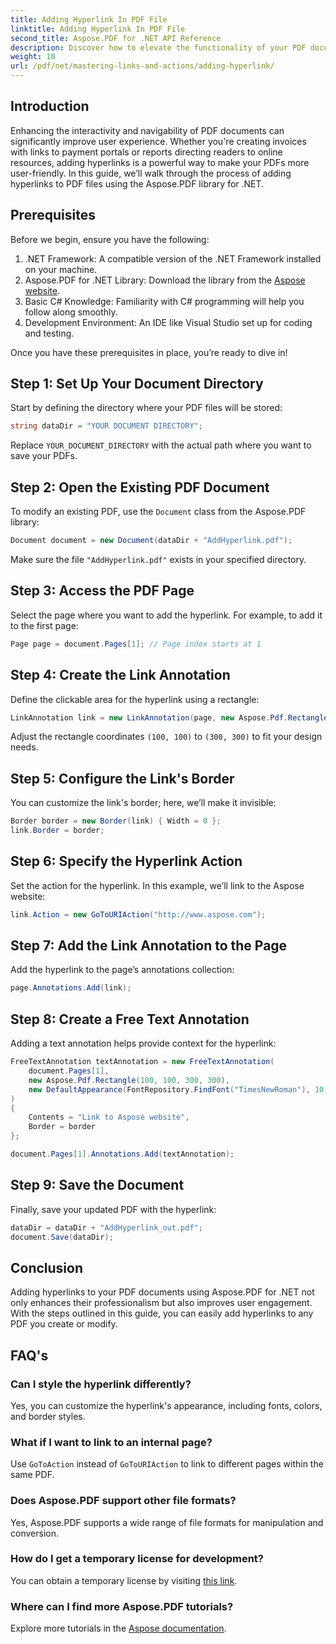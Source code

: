 ```yaml
---
title: Adding Hyperlink In PDF File
linktitle: Adding Hyperlink In PDF File
second_title: Aspose.PDF for .NET API Reference
description: Discover how to elevate the functionality of your PDF documents by adding interactive hyperlinks using Aspose.PDF for .NET. This comprehensive guide provides a step-by-step tutorial.
weight: 10
url: /pdf/net/mastering-links-and-actions/adding-hyperlink/
---
```

## Introduction

Enhancing the interactivity and navigability of PDF documents can significantly improve user experience. Whether you're creating invoices with links to payment portals or reports directing readers to online resources, adding hyperlinks is a powerful way to make your PDFs more user-friendly. In this guide, we’ll walk through the process of adding hyperlinks to PDF files using the Aspose.PDF library for .NET.

## Prerequisites

Before we begin, ensure you have the following:

1. .NET Framework: A compatible version of the .NET Framework installed on your machine.
2. Aspose.PDF for .NET Library: Download the library from the [Aspose website](https://releases.aspose.com/pdf/net/).
3. Basic C# Knowledge: Familiarity with C# programming will help you follow along smoothly.
4. Development Environment: An IDE like Visual Studio set up for coding and testing.

Once you have these prerequisites in place, you’re ready to dive in!

## Step 1: Set Up Your Document Directory

Start by defining the directory where your PDF files will be stored:

```csharp
string dataDir = "YOUR DOCUMENT DIRECTORY";
```

Replace `YOUR_DOCUMENT_DIRECTORY` with the actual path where you want to save your PDFs.

## Step 2: Open the Existing PDF Document

To modify an existing PDF, use the `Document` class from the Aspose.PDF library:

```csharp
Document document = new Document(dataDir + "AddHyperlink.pdf");
```

Make sure the file `"AddHyperlink.pdf"` exists in your specified directory.

## Step 3: Access the PDF Page

Select the page where you want to add the hyperlink. For example, to add it to the first page:

```csharp
Page page = document.Pages[1]; // Page index starts at 1
```

## Step 4: Create the Link Annotation

Define the clickable area for the hyperlink using a rectangle:

```csharp
LinkAnnotation link = new LinkAnnotation(page, new Aspose.Pdf.Rectangle(100, 100, 300, 300));
```

Adjust the rectangle coordinates `(100, 100)` to `(300, 300)` to fit your design needs.

## Step 5: Configure the Link's Border

You can customize the link's border; here, we’ll make it invisible:

```csharp
Border border = new Border(link) { Width = 0 };
link.Border = border;
```

## Step 6: Specify the Hyperlink Action

Set the action for the hyperlink. In this example, we’ll link to the Aspose website:

```csharp
link.Action = new GoToURIAction("http://www.aspose.com");
```

## Step 7: Add the Link Annotation to the Page

Add the hyperlink to the page’s annotations collection:

```csharp
page.Annotations.Add(link);
```

## Step 8: Create a Free Text Annotation

Adding a text annotation helps provide context for the hyperlink:

```csharp
FreeTextAnnotation textAnnotation = new FreeTextAnnotation(
    document.Pages[1], 
    new Aspose.Pdf.Rectangle(100, 100, 300, 300), 
    new DefaultAppearance(FontRepository.FindFont("TimesNewRoman"), 10, Color.Blue)
)
{
    Contents = "Link to Aspose website",
    Border = border
};

document.Pages[1].Annotations.Add(textAnnotation);
```

## Step 9: Save the Document

Finally, save your updated PDF with the hyperlink:

```csharp
dataDir = dataDir + "AddHyperlink_out.pdf";
document.Save(dataDir);
```

## Conclusion

Adding hyperlinks to your PDF documents using Aspose.PDF for .NET not only enhances their professionalism but also improves user engagement. With the steps outlined in this guide, you can easily add hyperlinks to any PDF you create or modify.

## FAQ's

### Can I style the hyperlink differently?  
Yes, you can customize the hyperlink's appearance, including fonts, colors, and border styles.

### What if I want to link to an internal page?  
Use `GoToAction` instead of `GoToURIAction` to link to different pages within the same PDF.

### Does Aspose.PDF support other file formats?  
Yes, Aspose.PDF supports a wide range of file formats for manipulation and conversion.

### How do I get a temporary license for development?  
You can obtain a temporary license by visiting [this link](https://purchase.aspose.com/temporary-license/).

### Where can I find more Aspose.PDF tutorials?  
Explore more tutorials in the [Aspose documentation](https://reference.aspose.com/pdf/net/).
